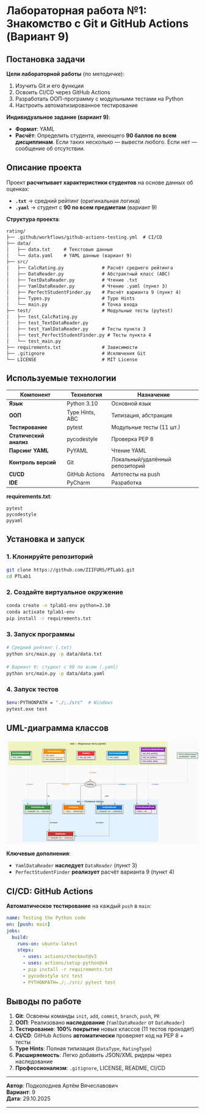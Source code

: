 # Лабораторная работа №1: Знакомство с Git и GitHub Actions (Вариант 9)

## Постановка задачи

**Цели лабораторной работы** (по методичке):
1. Изучить Git и его функции
2. Освоить CI/CD через GitHub Actions
3. Разработать ООП-программу с модульными тестами на Python
4. Настроить автоматизированное тестирование

**Индивидуальное задание (вариант 9)**:
- **Формат**: YAML
- **Расчёт**: Определить студента, имеющего **90 баллов по всем дисциплинам**. Если таких несколько — вывести любого. Если нет — сообщение об отсутствии.

## Описание проекта

Проект **расчитывает характеристики студентов** на основе данных об оценках:
- **`.txt`** → средний рейтинг (оригинальная логика)
- **`.yaml`** → студент с **90 по всем предметам** (вариант 9)

**Структура проекта**:
```
rating/
├── .github/workflows/github-actions-testing.yml  # CI/CD
├── data/
│   ├── data.txt     # Текстовые данные
│   └── data.yaml    # YAML данные (вариант 9)
├── src/
│   ├── CalcRating.py              # Расчёт среднего рейтинга
│   ├── DataReader.py              # Абстрактный класс (ABC)
│   ├── TextDataReader.py          # Чтение .txt
│   ├── YamlDataReader.py          # Чтение .yaml (пункт 3)
│   ├── PerfectStudentFinder.py    # Расчёт варианта 9 (пункт 4)
│   ├── Types.py                   # Type Hints
│   └── main.py                    # Точка входа
├── test/                          # Модульные тесты (pytest)
│   ├── test_CalcRating.py
│   ├── test_TextDataReader.py
│   ├── test_YamlDataReader.py     # Тесты пункта 3
│   ├── test_PerfectStudentFinder.py # Тесты пункта 4
│   └── test_main.py
├── requirements.txt               # Зависимости
├── .gitignore                     # Исключения Git
└── LICENSE                        # MIT License
```

## Используемые технологии

| Компонент | Технология | Назначение |
|-----------|------------|------------|
| **Язык** | Python 3.10 | Основной язык |
| **ООП** | Type Hints, ABC | Типизация, абстракция |
| **Тестирование** | pytest | Модульные тесты (11 шт.) |
| **Статический анализ** | pycodestyle | Проверка PEP 8 |
| **Парсинг YAML** | PyYAML | Чтение YAML |
| **Контроль версий** | Git | Локальный/удалённый репозиторий |
| **CI/CD** | GitHub Actions | Автотесты на push |
| **IDE** | PyCharm | Разработка |

**requirements.txt**:
```
pytest
pycodestyle
pyyaml
```

## Установка и запуск

### 1. Клонируйте репозиторий
```bash
git clone https://github.com/ZIIFURS/PTLab1.git
cd PTLab1
```

### 2. Создайте виртуальное окружение
```bash
conda create -n tplab1-env python=3.10
conda activate tplab1-env
pip install -r requirements.txt
```

### 3. Запуск программы
```bash
# Средний рейтинг (.txt)
python src/main.py -p data/data.txt

# Вариант 9: студент с 90 по всем (.yaml)
python src/main.py -p data/data.yaml
```

### 4. Запуск тестов
```bash
$env:PYTHONPATH = "./;./src"  # Windows
pytest.exe test
```

## UML-диаграмма классов

![UML Диаграмма классов](docs/uml_diagram.png)

**Ключевые дополнения**:
- `YamlDataReader` **наследует** `DataReader` (пункт 3)
- `PerfectStudentFinder` **реализует** расчёт варианта 9 (пункт 4)

## CI/CD: GitHub Actions

**Автоматическое тестирование** на каждый `push` в `main`:

```yaml
name: Testing the Python code
on: [push: main]
jobs:
  build:
    runs-on: ubuntu-latest
    steps:
      - uses: actions/checkout@v3
      - uses: actions/setup-python@v4
      - pip install -r requirements.txt
      - pycodestyle src test
      - PYTHONPATH=./;./src/ pytest test
```

## Выводы по работе

1. **Git**: Освоены команды `init`, `add`, `commit`, `branch`, `push`, `PR`
2. **ООП**: Реализовано **наследование** (`YamlDataReader` от `DataReader`)
3. **Тестирование**: **100% покрытие** новых классов (11 тестов проходят)
4. **CI/CD**: GitHub Actions **автоматически** проверяет код на PEP 8 + тесты
5. **Type Hints**: Полная типизация (`DataType`, `RatingType`)
6. **Расширяемость**: Легко добавить JSON/XML ридеры через наследование
7. **Профессионализм**: `.gitignore`, LICENSE, README, CI/CD


---

**Автор**: Подколоднев Артём Вячеславович  
**Вариант**: 9  
**Дата**: 29.10.2025  

---